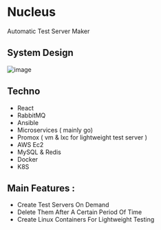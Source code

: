 # Nucleus
Automatic Test Server Maker 
## System Design 
![image](https://github.com/user-attachments/assets/3e08f2dc-080c-4e00-a856-2e97147abd2a)

## Techno

- React 
- RabbitMQ
- Ansible
- Microservices ( mainly go)
- Promox ( vm & lxc for lightweight test server )
- AWS Ec2
- MySQL & Redis
- Docker 
- K8S

## Main Features : 
- Create Test Servers On Demand
- Delete Them After A Certain Period Of Time
- Create Linux Containers For Lightweight Testing 
